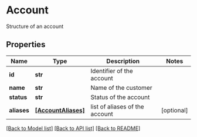 # Account

Structure of an account

## Properties
Name | Type | Description | Notes
------------ | ------------- | ------------- | -------------
**id** | **str** | Identifier of the account | 
**name** | **str** | Name of the customer | 
**status** | **str** | Status of the account | 
**aliases** | [**[AccountAliases]**](AccountAliases.md) | list of aliases of the account | [optional] 

[[Back to Model list]](../README.md#documentation-for-models) [[Back to API list]](../README.md#documentation-for-api-endpoints) [[Back to README]](../README.md)


